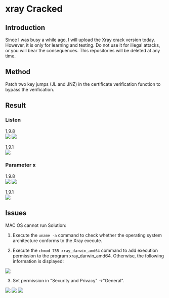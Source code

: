 # xray Cracked

## Introduction

Since I was busy a while ago, I will upload the Xray crack version today. However, it is only for learning and testing. Do not use it for illegal attacks, or you will bear the consequences. This repositories will be deleted at any time.

## Method

Patch two key jumps (JL and JNZ) in the certificate verification function to bypass the verification.

## Result

### Listen  
1.9.8  
![](https://github.com/NHPT/Xray1.9.1/blob/main/img/1.9.8.png)
![](https://github.com/NHPT/Xray1.9.1/blob/main/img/1.9.8_2.png)

1.9.1  
![](https://github.com/NHPT/Xray1.9.1/blob/main/img/listen.png)

### Parameter x  
1.9.8  
![](https://github.com/NHPT/Xray1.9.1/blob/main/img/1.9.8_3.png)
![](https://github.com/NHPT/Xray1.9.1/blob/main/img/1.9.8_4.png)

1.9.1  
![](https://github.com/NHPT/Xray1.9.1/blob/main/img/port.png)

## Issues 

MAC OS cannot run Solution:

1. Execute the `uname -a` command to check whether the operating system architecture conforms to the Xray execute.

2. Execute the `chmod 755 xray_darwin_amd64` command to add execution permission to the program xray_darwin_amd64. Otherwise, the following information is displayed:

![](https://github.com/NHPT/Xray_Cracked/blob/main/img/unchmod.png)

3. Set permission in "Security and Privacy" ->"General".

![](https://github.com/NHPT/Xray_Cracked/blob/main/img/disp1.png)
![](https://github.com/NHPT/Xray_Cracked/blob/main/img/set.jpg)
![](https://github.com/NHPT/Xray_Cracked/blob/main/img/run.jpg)

